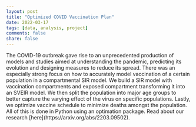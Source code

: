 ```yaml
---
layout: post
title: "Optimized COVID Vaccination Plan"
date: 2022-03-17
tags: [data, analysis, project]
comments: false
share: false
---
```

<p>The COVID-19 outbreak gave rise to an unprecedented production of models
and studies aimed at understanding the pandemic, predicting its evolution
and designing measures to reduce its spread. There was an especially strong focus on how to accurately model vaccination of a certain population in a compartmental SIR model. We build a SIR model with vaccination compartments and exposed compartment transforming it into an SVEIR model. We then split the population into major age groups to better capture the varying effect of the virus on specific populations. Lastly, we optimize vaccine schedule to minimize deaths amongst the population. All of this is done in Python using an optimation package. Read about our research [here](https://arxiv.org/abs/2203.09502).
</p>




<figure class="half">
	<a href="{{ site.url }}/images/VaccineDiagram.png"><img src="{{ site.url }}/images/VaccineDiagram.png" alt=""></a>
	<a href="{{ site.url }}/images/VaccinePolicy.png"><img src="{{ site.url }}/images/VaccinePolicy.png" alt=""></a>
</figure>